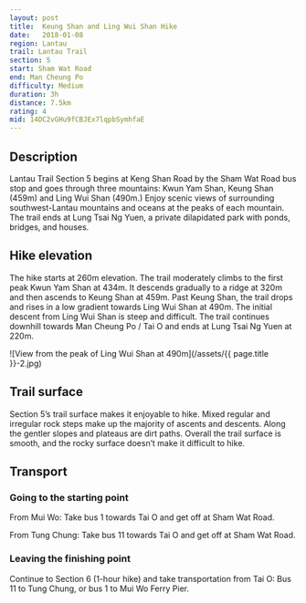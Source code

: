 ```yaml
---
layout: post
title:  Keung Shan and Ling Wui Shan Hike
date:   2018-01-08
region: Lantau
trail: Lantau Trail
section: 5
start: Sham Wat Road
end: Man Cheung Po
difficulty: Medium
duration: 3h
distance: 7.5km
rating: 4
mid: 14DC2vGHu9fCBJEx7lqpbSymhfaE
---
```

## Description

Lantau Trail Section 5 begins at Keng Shan Road by the Sham Wat Road bus stop and goes through three mountains: Kwun Yam Shan, Keung Shan (459m) and Ling Wui Shan (490m.) Enjoy scenic views of surrounding southwest-Lantau mountains and oceans at the peaks of each mountain. The trail ends at Lung Tsai Ng Yuen, a private dilapidated park with ponds, bridges, and houses.

## Hike elevation

The hike starts at 260m elevation. The trail moderately climbs to the first peak Kwun Yam Shan at 434m. It descends gradually to a ridge at 320m and then ascends to Keung Shan at 459m. Past Keung Shan, the trail drops and rises in a low gradient towards Ling Wui Shan at 490m. The initial descent from Ling Wui Shan is steep and difficult. The trail continues downhill towards Man Cheung Po / Tai O and ends at Lung Tsai Ng Yuen at 220m.

![View from the peak of Ling Wui Shan at 490m](/assets/{{ page.title }}-2.jpg)

## Trail surface

Section 5’s trail surface makes it enjoyable to hike. Mixed regular and irregular rock steps make up the majority of ascents and descents. Along the gentler slopes and plateaus are dirt paths. Overall the trail surface is smooth, and the rocky surface doesn’t make it difficult to hike.

## Transport

### Going to the starting point

From Mui Wo: Take bus 1 towards Tai O and get off at Sham Wat Road.

From Tung Chung: Take bus 11 towards Tai O and get off at Sham Wat Road.

### Leaving the finishing point

Continue to Section 6 (1-hour hike) and take transportation from Tai O:
Bus 11 to Tung Chung, or bus 1 to Mui Wo Ferry Pier.